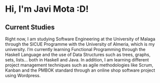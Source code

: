 # Hi, I'm Javi Mota :D!
## Current Studies
Right now, I am studying Software Engineering at the University of Malaga through the SICUE Programme with the University of Almeria, which is my university.
I’m currently learning Functional Programming through the Haskell Language and the use of Data Structures such as trees, graphs, sets, lists... both in Haskell and Java.
In addition, I am learning different project management techniques such as agile methodologies like Scrum, Kanban and the PMBOK standard through an online shop software project using Wordpress.
